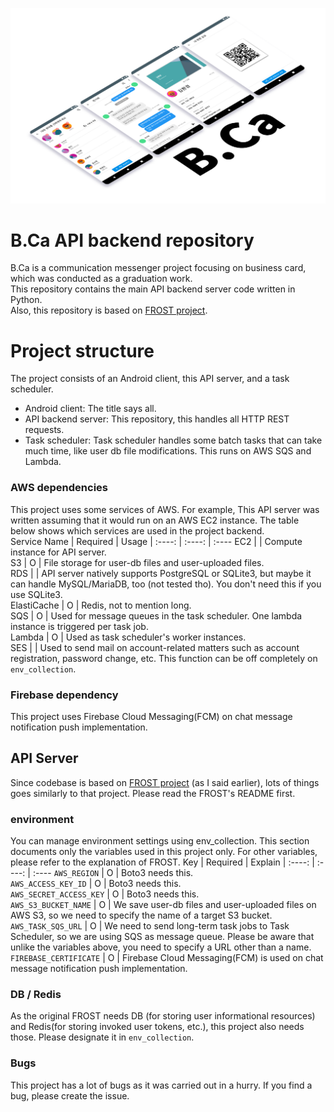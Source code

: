 ![B.Ca title image](./.github/readme/title.png)
# B.Ca API backend repository
B.Ca is a communication messenger project focusing on business card, which was conducted as a graduation work.  
This repository contains the main API backend server code written in Python.  
Also, this repository is based on [FROST project](https://github.com/MU-software/frost).  

# Project structure
The project consists of an Android client, this API server, and a task scheduler.  
* Android client: The title says all.  
* API backend server: This repository, this handles all HTTP REST requests.  
* Task scheduler: Task scheduler handles some batch tasks that can take much time, like user db file modifications. This runs on AWS SQS and Lambda.

### AWS dependencies
This project uses some services of AWS. For example, This API server was written assuming that it would run on an AWS EC2 instance. The table below shows which services are used in the project backend.  
Service Name | Required | Usage
|   :----:   |  :----:  | :----
EC2          |   | Compute instance for API server.  
S3           | O | File storage for user-db files and user-uploaded files.  
RDS          |   | API server natively supports PostgreSQL or SQLite3, but maybe it can handle MySQL/MariaDB, too (not tested tho). You don't need this if you use SQLite3.  
ElastiCache  | O | Redis, not to mention long.  
SQS          | O | Used for message queues in the task scheduler. One lambda instance is triggered per task job.  
Lambda       | O | Used as task scheduler's worker instances.  
SES          |   | Used to send mail on account-related matters such as account registration, password change, etc. This function can be off completely on `env_collection`.  

### Firebase dependency
This project uses Firebase Cloud Messaging(FCM) on chat message notification push implementation.  

## API Server
Since codebase is based on [FROST project](https://github.com/MU-software/frost) (as I said earlier), lots of things goes similarly to that project. Please read the FROST's README first.  

### environment
You can manage environment settings using env_collection. This section documents only the variables used in this project only. For other variables, please refer to the explanation of FROST. 
Key                     | Required | Explain
| :----:                |  :----:  | :----
`AWS_REGION`            | O | Boto3 needs this.  
`AWS_ACCESS_KEY_ID`     | O | Boto3 needs this.  
`AWS_SECRET_ACCESS_KEY` | O | Boto3 needs this.  
`AWS_S3_BUCKET_NAME`    | O | We save user-db files and user-uploaded files on AWS S3, so we need to specify the name of a target S3 bucket.  
`AWS_TASK_SQS_URL`      | O | We need to send long-term task jobs to Task Scheduler, so we are using SQS as message queue. Please be aware that unlike the variables above, you need to specify a URL other than a name.  
`FIREBASE_CERTIFICATE`  | O | Firebase Cloud Messaging(FCM) is used on chat message notification push implementation.  

### DB / Redis
As the original FROST needs DB (for storing user informational resources) and Redis(for storing invoked user tokens, etc.), this project also needs those. Please designate it in `env_collection`.

### Bugs
This project has a lot of bugs as it was carried out in a hurry. If you find a bug, please create the issue.
